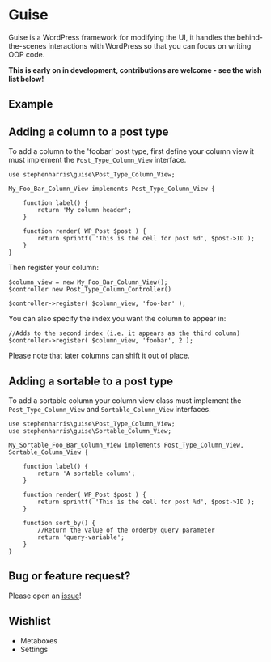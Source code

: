 # Guise

Guise is a WordPress framework for modifying the UI, it handles the behind-the-scenes 
interactions with WordPress so that you can focus on writing OOP code.

**This is early on in development, contributions are welcome - see the wish list below!**


## Example

## Adding a column to a post type

To add a column to the 'foobar' post type, first define your column view 
it must implement the `Post_Type_Column_View` interface.

```
use stephenharris\guise\Post_Type_Column_View;

My_Foo_Bar_Column_View implements Post_Type_Column_View {

    function label() {
        return 'My column header';
    }
    
    function render( WP_Post $post ) { 
        return sprintf( 'This is the cell for post %d', $post->ID );
    }
}
```

Then register your column:

```
$column_view = new My_Foo_Bar_Column_View();
$controller new Post_Type_Column_Controller()

$controller->register( $column_view, 'foo-bar' );
```

You can also specify the index you want the column to appear in:

```
//Adds to the second index (i.e. it appears as the third column)
$controller->register( $column_view, 'foobar', 2 );
```

Please note that later columns can shift it out of place.

## Adding a sortable to a post type

To add a sortable column your column view class must implement the 
`Post_Type_Column_View` and `Sortable_Column_View` interfaces.

```
use stephenharris\guise\Post_Type_Column_View;
use stephenharris\guise\Sortable_Column_View;

My_Sortable_Foo_Bar_Column_View implements Post_Type_Column_View, Sortable_Column_View {

    function label() {
        return 'A sortable column';
    }
    
    function render( WP_Post $post ) { 
        return sprintf( 'This is the cell for post %d', $post->ID );
    }
    
    function sort_by() {
        //Return the value of the orderby query parameter
        return 'query-variable';
    }
}
```

## Bug or feature request?

Please open an [issue](https://github.com/stephenharris/guise/issues)!

## Wishlist
- Metaboxes
- Settings